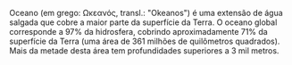 Oceano (em grego: Ωκεανός, transl.: "Okeanos") é uma extensão de água salgada que cobre a maior parte da superfície da Terra. O oceano global corresponde a 97% da hidrosfera, cobrindo aproximadamente 71% da superfície da Terra (uma área de 361 milhões de quilômetros quadrados). Mais da metade desta área tem profundidades superiores a 3 mil metros.